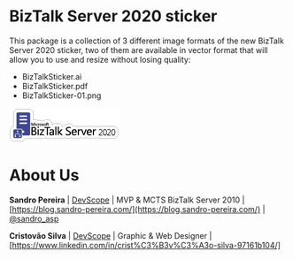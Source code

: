 # BizTalk Server 2020 sticker
This package is a collection of 3 different image formats of the new BizTalk Server 2020 sticker, two of them are available in vector format that will allow you to use and resize without losing quality:
* BizTalkSticker.ai
* BizTalkSticker.pdf
* BizTalkSticker-01.png

![BizTalk Server 2020 logo](BizTalk-Sticker/BizTalkSticker-01.png)

# About Us
**Sandro Pereira** | [DevScope](http://www.devscope.net/) | MVP & MCTS BizTalk Server 2010 | [https://blog.sandro-pereira.com/](https://blog.sandro-pereira.com/) | [@sandro_asp](https://twitter.com/sandro_asp)

**Cristovão Silva** | [DevScope](http://www.devscope.net/) | Graphic & Web Designer | [https://www.linkedin.com/in/crist%C3%B3v%C3%A3o-silva-97161b104/]